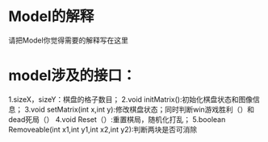 ﻿# Model的解释
请把Model你觉得需要的解释写在这里
# model涉及的接口：
1.sizeX，sizeY：棋盘的格子数目；
2.void initMatrix():初始化棋盘状态和图像信息；
3.void setMatrix(int x,int y):修改棋盘状态；同时判断win游戏胜利（）和dead死局（）
4.void Reset（）:重置棋局，随机化打乱；
5.boolean Removeable(int x1,int y1,int x2,int y2):判断两块是否可消除